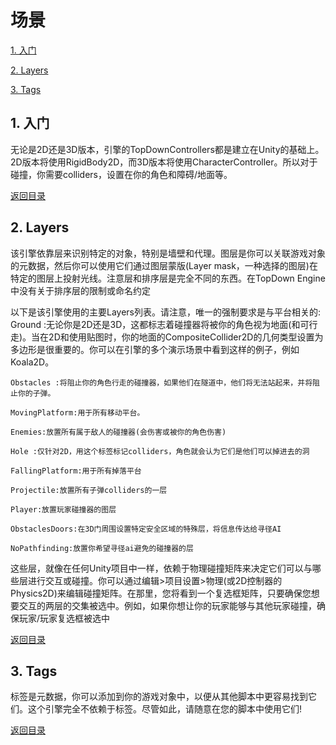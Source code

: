  <span id="mulu"></span>

# 场景              

[1. 入门](#1)  
 
[2. Layers](#2)  
 
[3. Tags](#3) 
 

<p id="1"></p>              

## 1. 入门
 
无论是2D还是3D版本，引擎的TopDownControllers都是建立在Unity的基础上。2D版本将使用RigidBody2D，而3D版本将使用CharacterController。所以对于碰撞，你需要colliders，设置在你的角色和障碍/地面等。
 
[返回目录](#mulu)

<p id="2"></p>              

## 2. Layers
 
该引擎依靠层来识别特定的对象，特别是墙壁和代理。图层是你可以关联游戏对象的元数据，然后你可以使用它们通过图层蒙版(Layer mask，一种选择的图层)在特定的图层上投射光线。注意层和排序层是完全不同的东西。在TopDown Engine中没有关于排序层的限制或命名约定

以下是该引擎使用的主要Layers列表。请注意，唯一的强制要求是与平台相关的:
    Ground :无论你是2D还是3D，这都标志着碰撞器将被你的角色视为地面(和可行走)。当在2D和使用贴图时，你的地面的CompositeCollider2D的几何类型设置为多边形是很重要的。你可以在引擎的多个演示场景中看到这样的例子，例如Koala2D。

    Obstacles :将阻止你的角色行走的碰撞器，如果他们在隧道中，他们将无法站起来，并将阻止你的子弹。

    MovingPlatform:用于所有移动平台。

    Enemies:放置所有属于敌人的碰撞器(会伤害或被你的角色伤害)

    Hole :仅针对2D，用这个标签标记colliders，角色就会认为它们是他们可以掉进去的洞

    FallingPlatform:用于所有掉落平台

    Projectile:放置所有子弹colliders的一层

    Player:放置玩家碰撞器的图层

    ObstaclesDoors:在3D门周围设置特定安全区域的特殊层，将信息传达给寻径AI

    NoPathfinding:放置你希望寻径ai避免的碰撞器的层
 
 这些层，就像在任何Unity项目中一样，依赖于物理碰撞矩阵来决定它们可以与哪些层进行交互或碰撞。你可以通过编辑>项目设置>物理(或2D控制器的Physics2D)来编辑碰撞矩阵。在那里，您将看到一个复选框矩阵，只要确保您想要交互的两层的交集被选中。例如，如果你想让你的玩家能够与其他玩家碰撞，确保玩家/玩家复选框被选中

[返回目录](#mulu)

<p id="3"></p>              

## 3. Tags
 
标签是元数据，你可以添加到你的游戏对象中，以便从其他脚本中更容易找到它们。这个引擎完全不依赖于标签。尽管如此，请随意在您的脚本中使用它们!
 
[返回目录](#mulu)
